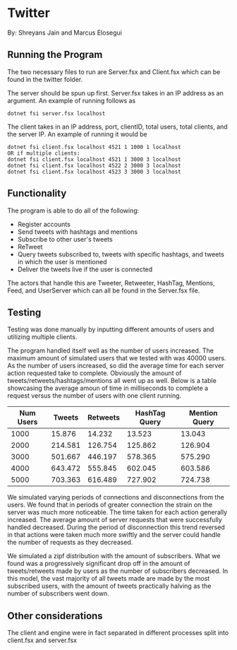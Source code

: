 # Twitter
By: Shreyans Jain and Marcus Elosegui

## Running the Program
The two necessary files to run are Server.fsx and Client.fsx which can be found in the 
twitter folder. 

The server should be spun up first. Server.fsx takes in an IP address as an argument. An 
example of running follows as 
    
    dotnet fsi server.fsx localhost

The client takes in an IP address, port, clientID, total users, total clients, and the
server IP. An example of running it would be

    dotnet fsi client.fsx localhost 4521 1 1000 1 localhost
    OR if multiple clients:
    dotnet fsi client.fsx localhost 4521 1 3000 3 localhost
    dotnet fsi client.fsx localhost 4522 2 3000 3 localhost
    dotnet fsi client.fsx localhost 4523 3 3000 3 localhost

## Functionality
The program is able to do all of the following:

- Register accounts
- Send tweets with hashtags and mentions
- Subscribe to other user's tweets
- ReTweet
- Query tweets subscribed to, tweets with specific hashtags, and tweets in which the user
  is mentioned
- Deliver the tweets live if the user is connected

The actors that handle this are Tweeter, Retweeter, HashTag, Mentions, Feed, and UserServer
which can all be found in the Server.fsx file.

## Testing
Testing was done manually by inputting different amounts of users and utilizing multiple
clients. 

The program handled itself well as the number of users increased. The maximum amount of 
simulated users that we tested with was 40000 users. As the number of users increased, so 
did the average time for each server action requested take to complete. Obviously the 
amount of tweets/retweets/hashtags/mentions all went up as well. Below is a table 
showcasing the average amoun of time in milliseconds to complete a request versus the 
number of users with one client running.

| Num Users | Tweets | Retweets | HashTag Query | Mention Query |
| ----------|--------|----------|---------------|---------------|
|    1000   | 15.876 | 14.232   | 13.523        | 13.043        |
| 2000      | 214.581|126.754   | 125.862       | 126.904       |
| 3000      |501.667 |446.197   | 578.365       | 575.290       |
| 4000      |643.472 | 555.845  | 602.045       | 603.586       |
| 5000      | 703.363| 616.489  | 727.902       | 724.738       |

We simulated varying periods of connections and disconnections from the users. We found
that in periods of greater connection the strain on the server was much more noticeable. 
The time taken for each action generally increased. The average amount of server requests
that were successfully handled decreased. During the period of disconnection this trend
reversed in that actions were taken much more swiftly and the server could handle the
number of requests as they decreased.

We simulated a zipf distribution with the amount of subscribers. What we found was a 
progressively significant drop off in the amount of tweets/retweets made by users as 
the number of subscribers decreased. In this model, the vast majority of all tweets made
are made by the most subscribed users, with the amount of tweets practically halving
as the number of subscribers went down.

## Other considerations
The client and engine were in fact separated in different processes split into client.fsx
and server.fsx



